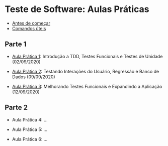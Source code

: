# Teste de Software: Aulas Práticas

- [Antes de começar](antes-de-comecar.md)
- [Comandos úteis](comandos-uteis.md)

## Parte 1

- [Aula Prática 1](aula1.md): Introdução a TDD, Testes Funcionais e Testes de Unidade (02/09/2020)

- [Aula Prática 2](aula2.md): Testando Interações do Usuário, Regressão e Banco de Dados (09/09/2020)

- [Aula Prática 3](aula3.md): Melhorando Testes Funcionais e Expandindo a Aplicação (12/09/2020)

## Parte 2

- Aula Prática 4: ...

- Aula Prática 5: ...

- Aula Prática 6: ...
